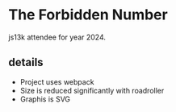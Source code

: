 # The Forbidden Number 
js13k attendee for year 2024.

## details
- Project uses webpack
- Size is reduced significantly with roadroller
- Graphis is SVG



